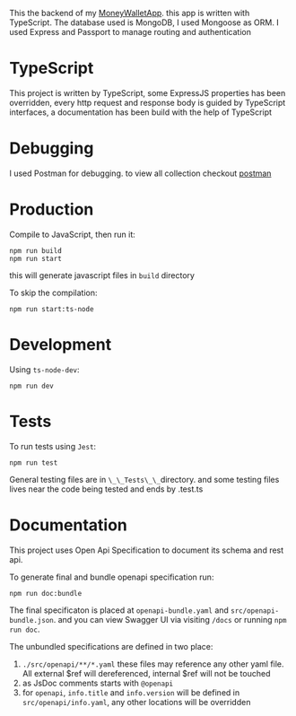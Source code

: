 This the backend of my [MoneyWalletApp](#). this app is written with TypeScript. The database used is MongoDB, I used Mongoose as ORM. I used Express and Passport to manage routing and authentication

# TypeScript

This project is written by TypeScript, some ExpressJS properties has been overridden, every http request and response body is guided by TypeScript interfaces, a documentation has been build with the help of TypeScript

# Debugging

I used Postman for debugging. to view all collection checkout [postman](https://www.postman.com/speeding-zodiac-567713/workspace/money-tracker)

# Production

Compile to JavaScript, then run it:

```
npm run build
npm run start
```

this will generate javascript files in `build` directory

To skip the compilation:

```
npm run start:ts-node
```

# Development

Using `ts-node-dev`:

```
npm run dev
```

# Tests

To run tests using `Jest`:

```
npm run test
```

General testing files are in `\_\_Tests\_\_`directory. and some testing files lives near the code being tested and ends by .test.ts

# Documentation

This project uses Open Api Specification to document its schema and rest api.

To generate final and bundle openapi specification run:

```
npm run doc:bundle
```

The final specificaton is placed at `openapi-bundle.yaml` and `src/openapi-bundle.json`. and you can view Swagger UI via visiting `/docs` or running `npm run doc`.

The unbundled specifications are defined in two place:

1. `./src/openapi/**/*.yaml` these files may reference any other yaml file. All external $ref will dereferenced, internal $ref will not be touched
2. as JsDoc comments starts with `@openapi`
3. for `openapi`, `info.title` and `info.version` will be defined in `src/openapi/info.yaml`, any other locations will be overridden
